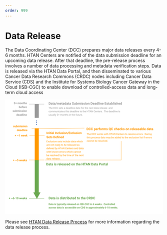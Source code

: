 ```yaml
---
order: 999
---
```


# Data Release

The Data Coordinating Center (DCC) prepares major data releases every 4-6 months. HTAN Centers are notified of the data submission deadline for an upcoming data release. After that deadline, the pre-release process involves a number of data processing and metadata verification steps. Data is released via the HTAN Data Portal, and then disseminated to various Cancer Data Research Commons (CRDC) nodes including Cancer Data Service (CDS) and the Institute for Systems Biology Cancer Gateway in the Cloud (ISB-CGC) to enable download of controlled-access data and long-term cloud access

![The HTAN Data Release Process](../img/Data_release.svg)

Please see [HTAN Data Release Process](https://docs.google.com/document/d/15xvIbfyQmgbMD_uB2e0SwPFw67_AePB5YspF4dsilCA/edit#heading=h.tddsmkcn4p1p) for more information regarding the data release process.


